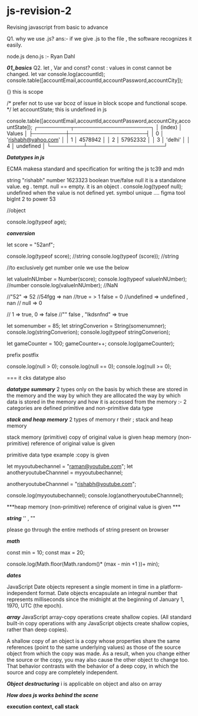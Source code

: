 # js-revision-2
Revising javascript from basic to advance 

Q1. why we use .js?
ans:-  if we give .js to the file , the software recognizes it easily.

node.js deno.js  :- Ryan Dahl

 ***01_basics***
Q2. let , Var and const?
const : values in  const cannot be changed.
let 
var
console.log(accountId);
console.table([accountEmail,accountId,accountPassword,accountCity]);

{}  this is scope

/*
prefer not to use var bcoz of issue in block scope and functional scope.
*/
 let accountState;  this is undefined in js 

console.table([accountEmail,accountId,accountPassword,accountCity,accountState]);
┌─────────┬─────────────────────┐
│ (index) │       Values        │
├─────────┼─────────────────────┤
│    0    │ 'rishabh@yahoo.com' │
│    1    │       4578942       │
│    2    │      57952332       │
│    3    │       'delhi'       │
│    4    │      undefined      │
└─────────┴─────────────────────┘


***Datatypes in js***

ECMA makesa  standard and specification for writing the js
tc39 and mdn

string    "rishabh"
number    1623323
boolean  true/false
null     it is a standalone value. eg . tempt. null == empty.   it is an object . console.log(typeof null); 
undefined   when the value is not defined yet.
symbol      unique .... figma tool
bigInt   2 to power 53


//object

console.log(typeof age); 

***conversion***

let score = "52anf";

console.log(typeof score); //string
console.log(typeof (score)); //string

//to exclusively get number onle we use the below

let valueInNUmber = Number(score);
console.log(typeof valueInNUmber); //number
console.log(valueInNUmber);  //NaN

//"52" => 52
//54fgg => nan
//true = > 1 false = 0
//undefined => undefined , nan
// null => 0

// 1 => true, 0 => false
//""  false , "lkdsnfnd" => true


let somenumber = 85;
let stringConverion = String(somenumner);
console.log(stringConverion);
console.log(typeof stringConverion); 

let gameCounter = 100;
gameCounter++;
console.log(gameCounter);

prefix
postfix


console.log(null > 0);
console.log(null == 0);
console.log(null >= 0);

=== it cks datatype also


***datatype summary***
2 types only on the basis by which these are stored in the memory and the way by which they are alllocated
the way by which data is stored in the memory and how it is accessed from the memory :- 2 categories are defined 
primitive and non-primitive data type


***stack and heap memory***
2 types of memory r their ; 
stack and heap memory

 stack memory (primitive)  copy of original value is given
 heap memory   (non-primitive)  reference of original value is given 


primitive data type example :copy is given

let myyoutubechannel = "raman@youtube.com";
let anotheryoutubeChannnel = myyoutubechannel;

anotheryoutubeChannnel = "rishabh@youtube.com";

console.log(myyoutubechannel);
console.log(anotheryoutubeChannnel);

***heap memory   (non-primitive)  reference of original value is given ***



***string*** 
''  , "" 

please go through the entire methods of string present on browser

***math***

const min = 10;
const max = 20;  

console.log(Math.floor(Math.random()* (max - min +1 ))+ min);


***dates***

JavaScript Date objects represent a single moment in time in a platform-independent format. Date objects encapsulate an integral number that represents milliseconds since the midnight at the beginning of January 1, 1970, UTC (the epoch).

***array***
JavaScript array-copy operations create shallow copies. (All standard built-in copy operations with any JavaScript objects create shallow copies, rather than deep copies).

A shallow copy of an object is a copy whose properties share the same references (point to the same underlying values) as those of the source object from which the copy was made. As a result, when you change either the source or the copy, you may also cause the other object to change too. That behavior contrasts with the behavior of a deep copy, in which the source and copy are completely independent.

***Object***
***destructuring***  i
is applicable on object and also on array

***How does js works behind the scene***

**execution context, call stack**
